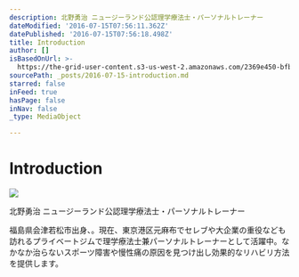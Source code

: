```yaml
---
description: 北野勇治 ニュージーランド公認理学療法士・パーソナルトレーナー
dateModified: '2016-07-15T07:56:11.362Z'
datePublished: '2016-07-15T07:56:18.498Z'
title: Introduction
author: []
isBasedOnUrl: >-
  https://the-grid-user-content.s3-us-west-2.amazonaws.com/2369e450-bfbd-4fa9-b52b-8dad8e06dfe7.jpg
sourcePath: _posts/2016-07-15-introduction.md
starred: false
inFeed: true
hasPage: false
inNav: false
_type: MediaObject

---
```

# Introduction
![](https://s3-us-west-2.amazonaws.com/the-grid-img/p/a53ed169459dff1167b4b3d37485956451fb119e.jpg)

北野勇治 ニュージーランド公認理学療法士・パーソナルトレーナー

福島県会津若松市出身、。現在、東京港区元麻布でセレブや大企業の重役なども訪れるプライベートジムで理学療法士兼パーソナルトレーナーとして活躍中。なかなか治らないスポーツ障害や慢性痛の原因を見つけ出し効果的なリハビリ方法を提供します。
